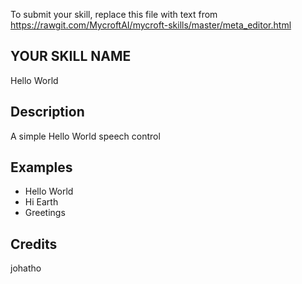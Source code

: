 To submit your skill, replace this file with text from 
https://rawgit.com/MycroftAI/mycroft-skills/master/meta_editor.html


## YOUR SKILL NAME
Hello World

## Description 
A simple Hello World speech control

## Examples 
* Hello World
* Hi Earth
* Greetings 

## Credits 
johatho
